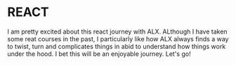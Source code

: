 # REACT

I am pretty excited about this react journey with ALX. ALthough I have taken some reat courses  in the past, I particularly like how ALX always finds a way to twist, turn and complicates things in abid to understand how things work under the hood. I bet this will be an enjoyable journey. 
Let's go!